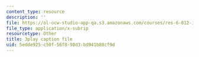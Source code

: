 ```yaml
---
content_type: resource
description: ''
file: https://ol-ocw-studio-app-qa.s3.amazonaws.com/courses/res-6-012-introduction-to-probability-spring-2018/5edde925c50f56f898d3bd941b08cf9d_zW1_iugJvF0.vtt
file_type: application/x-subrip
resourcetype: Other
title: 3play caption file
uid: 5edde925-c50f-56f8-98d3-bd941b08cf9d
---
```


